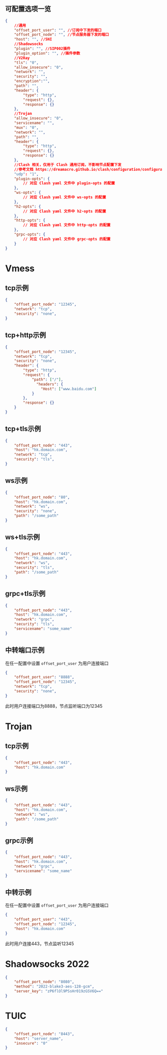 ## 可配置选项一览

```json
{
    //通用
    "offset_port_user": "", //订阅中下发的端口
    "offset_port_node": "", //节点服务器下发的端口
    "host": "", //SNI
    //Shadowsocks
    "plugin": "", //SIP002插件
    "plugin_option": "", //插件参数
    //V2Ray
    "tls": "0",
    "allow_insecure": "0",
    "network": "",
    "security": "",
    "encryption":"",
    "path": "",
    "header": {
        "type": "http",
        "request": {},
        "response": {}
    },
    //Trojan
    "allow_insecure": "0",
    "servicename": "",
    "mux": "0",
    "network": "",
    "path": "",
    "header": {
        "type": "http",
        "request": {},
        "response": {}
    },
    //Clash 相关，仅用于 Clash 通用订阅，不影响节点配置下发
    //参考文档 https://dreamacro.github.io/clash/configuration/configuration-reference.html
    "udp": "1",
    "plugin-opts": {
        // 对应 Clash yaml 文件中 plugin-opts 的配置
    },
    "ws-opts": {
        // 对应 Clash yaml 文件中 ws-opts 的配置
    },
    "h2-opts": {
        // 对应 Clash yaml 文件中 h2-opts 的配置
    },
    "http-opts": {
        // 对应 Clash yaml 文件中 http-opts 的配置
    },
    "grpc-opts": {
        // 对应 Clash yaml 文件中 grpc-opts 的配置
    }
}
```

# Vmess

## tcp示例

``` json
{
    "offset_port_node": "12345",
    "network": "tcp",
    "security": "none",
}
```

## tcp+http示例

```json
{
    "offset_port_node": "12345",
    "network": "tcp",
    "security": "none",
    "header": {
        "type": "http",
        "request": {
            "path": ["/"],
              "headers": {
                "Host": ["www.baidu.com"]
            }
        },
        "response": {}
    }
}
```

## tcp+tls示例

```json
{
    "offset_port_node": "443",
    "host": "hk.domain.com",
    "network": "tcp",
    "security": "tls",
}
```

## ws示例

```json
{
    "offset_port_node": "80",
    "host": "hk.domain.com",
    "network": "ws",
    "security": "none",
    "path": "/some_path"
}
```

## ws+tls示例

```json
{
    "offset_port_node": "443",
    "host": "hk.domain.com",
    "network": "ws",
    "security": "tls",
    "path": "/some_path"
}
```

## grpc+tls示例

```json
{
    "offset_port_node": "443",
    "host": "hk.domain.com",
    "network": "grpc",
    "security": "tls",
    "servicename": "some_name"
}
```

## 中转端口示例

在任一配置中设置 `offset_port_user` 为用户连接端口

``` json
{
    "offset_port_user": "8888",
    "offset_port_node": "12345",
    "network": "tcp",
    "security": "none",
}
```

此时用户连接端口为8888，节点监听端口为12345

# Trojan

## tcp示例

``` json
{
    "offset_port_node": "443",
    "host": "hk.domain.com"
}
```

## ws示例

``` json
{
    "offset_port_node": "443",
    "host": "hk.domain.com",
    "network": "ws",
    "path": "/some_path"
}
```

## grpc示例

``` json
{
    "offset_port_node": "443",
    "host": "hk.domain.com",
    "network": "grpc",
    "servicename": "some_name"
}
```

## 中转示例

在任一配置中设置 `offset_port_user` 为用户连接端口

``` json
{
    "offset_port_user": "443",
    "offset_port_node": "12345",
    "host": "hk.domain.com"
}
```

此时用户连接443，节点监听12345

# Shadowsocks 2022

``` json
{
    "offset_port_node": "8080",
    "method": "2022-blake3-aes-128-gcm",
    "server_key": "zP6flOl9PSsHr019zGSV6Q=="
}
```

# TUIC

``` json
{
    "offset_port_node": "8443",
    "host": "server_name",
    "insecure": "0"
}
```

